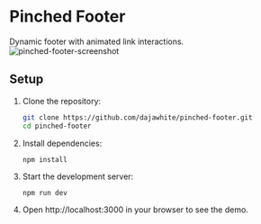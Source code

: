 # Pinched Footer
Dynamic footer with animated link interactions.
![pinched-footer-screenshot](https://github.com/dajawhite/pinched-footer/assets/110269361/e7de2b36-2e5d-4437-99e6-cc02b2adf87d)

## Setup
1. Clone the repository:
   ```sh
   git clone https://github.com/dajawhite/pinched-footer.git
   cd pinched-footer
   ```
2. Install dependencies:
    ```
    npm install
    ```
3. Start the development server:
    ```
    npm run dev
    ```
4. Open http://localhost:3000 in your browser to see the demo.
